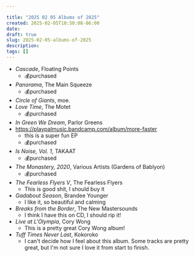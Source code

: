 ```yaml
---

title: "2025 02 05 Albums of 2025"
created: 2025-02-05T10:50:08-06:00
date:
draft: true
slug: 2025-02-05-albums-of-2025
description:
tags: []
---
```


- _Cascade_, Floating Points
  - 💰purchased
- _Panorama_, The Main Squeeze
  - 💰purchased
- _Circle of Giants_, moe.
- _Love Time_, The Motet
  - 💰purchased
- _In Green We Dream_, Parlor Greens
- https://playpalmusic.bandcamp.com/album/more-faster
  - this is a super fun EP
  - 💰purchased
- _Is Noise, Vol. 1_, TAKAAT
  - 💰purchased
- _The Monastery, 2020_, Various Artists (Gardens of Bablyon)
  - 💰purchased
- _The Fearless Flyers V_, The Fearless Flyers
  - This is good shit, I should buy it
- _Gadabout Season_, Brandee Younger
  - I like it, so beautiful and calming
- _Breaks from the Border_, The New Mastersounds
  - I think I have this on CD, I should rip it!
- _Live at L'Olympia_, Cory Wong
  - This is a pretty great Cory Wong album!
- _Tuff Times Never Last_, Kokoroko
  - I can't decide how I feel about this album. Some tracks are pretty great, but I'm not sure I love it from start to finish.
